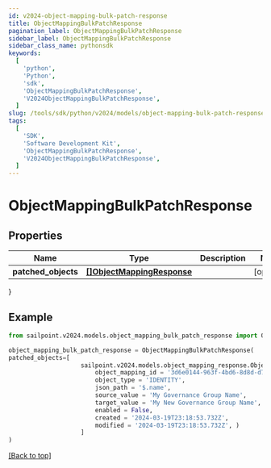 ```yaml
---
id: v2024-object-mapping-bulk-patch-response
title: ObjectMappingBulkPatchResponse
pagination_label: ObjectMappingBulkPatchResponse
sidebar_label: ObjectMappingBulkPatchResponse
sidebar_class_name: pythonsdk
keywords:
  [
    'python',
    'Python',
    'sdk',
    'ObjectMappingBulkPatchResponse',
    'V2024ObjectMappingBulkPatchResponse',
  ]
slug: /tools/sdk/python/v2024/models/object-mapping-bulk-patch-response
tags:
  [
    'SDK',
    'Software Development Kit',
    'ObjectMappingBulkPatchResponse',
    'V2024ObjectMappingBulkPatchResponse',
  ]
---
```


# ObjectMappingBulkPatchResponse

## Properties

| Name | Type | Description | Notes |
| --- | --- | --- | --- |
| **patched_objects** | [**[]ObjectMappingResponse**](object-mapping-response) |  | [optional] |

}

## Example

```python
from sailpoint.v2024.models.object_mapping_bulk_patch_response import ObjectMappingBulkPatchResponse

object_mapping_bulk_patch_response = ObjectMappingBulkPatchResponse(
patched_objects=[
                    sailpoint.v2024.models.object_mapping_response.Object Mapping Response(
                        object_mapping_id = '3d6e0144-963f-4bd6-8d8d-d77b4e507ce4',
                        object_type = 'IDENTITY',
                        json_path = '$.name',
                        source_value = 'My Governance Group Name',
                        target_value = 'My New Governance Group Name',
                        enabled = False,
                        created = '2024-03-19T23:18:53.732Z',
                        modified = '2024-03-19T23:18:53.732Z', )
                    ]
)

```

[[Back to top]](#)
